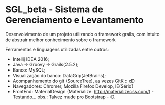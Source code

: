 # SGL_beta - Sistema de Gerenciamento e Levantamento

Desenvolvimento de um projeto utilizando o framework grails, com intuito de abstrair melhor conhecimento sobre o framework

Ferramentas e linguagens utilizadas entre outros:

* Intellij IDEA 2016;
* Java -> Groovy -> Grails(2.5.2);
* Banco: MySQL;
* Visualização do banco: DataGrip(JetBrains);
* Acompanhemento do git (SourceTree), as vezes GitK :: xD
* Navegadores: Chromer, Mozilla Firefox Develop, IE(Sério)
* FrontEnd: MaterialDesign (Materialize: http://materializecss.com/) - Testando...
obs.: Talvez mude pro Bootstrap - :D.
